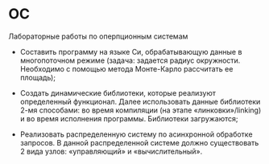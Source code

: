 # OC
Лабораторные работы по оперпционным системам
 - Составить программу на языке Си, обрабатывающую данные в многопоточном режиме (задача: задается радиус окружности. Необходимо с помощью метода Монте-Карло рассчитать ее площадь);

- Создать динамические библиотеки, которые реализуют определенный функционал. Далее использовать данные библиотеки 2-мя способами:
         во время компиляции (на этапе «линковки»/linking) и во время исполнения программы. Библиотеки загружаются;

- Реализовать распределенную систему по асинхронной обработке запросов. В данной распределенной системе должно существовать 2 вида узлов: «управляющий» и «вычислительный».

